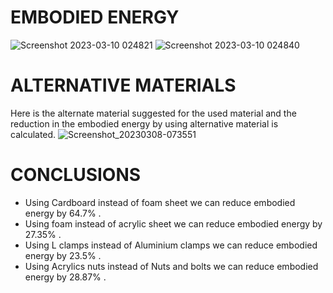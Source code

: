 # EMBODIED ENERGY 
![Screenshot 2023-03-10 024821](https://user-images.githubusercontent.com/120156473/224255390-6a516ae6-2783-484e-aa0e-a3648cbe8b22.png)
![Screenshot 2023-03-10 024840](https://user-images.githubusercontent.com/120156473/224255463-37f2e7f8-ea43-4b73-a515-809489811c3e.png)

# ALTERNATIVE MATERIALS
Here is the alternate material suggested for the used material and the reduction in the embodied energy by using alternative material is calculated.
![Screenshot_20230308-073551](https://user-images.githubusercontent.com/120156473/223601558-4a807a63-ecb7-4c96-b3bd-309b981c4f28.jpg)
# CONCLUSIONS
* Using Cardboard instead of foam sheet we can reduce embodied energy by 64.7% .
* Using foam instead of acrylic sheet we can reduce embodied energy by 27.35% .
* Using L clamps instead of Aluminium clamps we can reduce embodied energy by 23.5% .
* Using Acrylics nuts  instead of Nuts and bolts we can reduce embodied energy by 28.87% .
